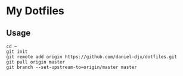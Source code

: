 # My Dotfiles

## Usage

    cd ~
    git init
    git remote add origin https://github.com/daniel-djx/dotfiles.git
    git pull origin master
    git branch --set-upstream-to=origin/master master
